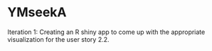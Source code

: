 # YMseekA
Iteration 1: 
Creating an R shiny app to come up with the appropriate visualization for the user story 2.2. 

